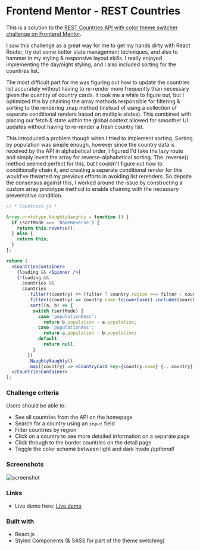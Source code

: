 # Frontend Mentor - REST Countries

This is a solution to the [REST Countries API with color theme switcher challenge on Frontend Mentor](https://www.frontendmentor.io/challenges/rest-countries-api-with-color-theme-switcher-5cacc469fec04111f7b848ca).

I saw this challenge as a great way for me to get my hands dirty with React Router, try out some better state management techniques, and also to hammer in my styling & responsive layout skills. I really enjoyed implementing the day/night styling, and I also included sorting for the countries list.

The most difficult part for me was figuring out how to update the countries list accurately without having to re-render more frequently than necessary given the quantity of country cards. It took me a while to figure out, but I optimized this by chaining the array methods responsible for filtering & sorting to the rendering .map method (instead of using a collection of seperate conditional renders based on multiple states). This combined with placing our fetch & state within the global context allowed for smoother UI updates without having to re-render a fresh country list.

This introduced a problem though when I tried to implement sorting. Sorting by population was simple enough, however since the country data is received by the API in alphabetical order, I figured I'd take the lazy route and simply invert the array for reverse-alphabetical sorting. The .reverse() method seemed perfect for this, but I couldn't figure out how to conditionally chain it, and creating a seperate conditional render for this would've thwarted my previous efforts in avoiding list rerenders. So depsite the consensus against this, I worked around the issue by constructing a custom array prototype method to enable chaining with the necessary preventative condition.

```jsx
// * Countries.js *

Array.prototype.NaughtyNaughty = function () {
  if (sortMode === 'NameReverse') {
    return this.reverse();
  } else {
    return this;
  }
};

return (
  <CountriesContainer>
    {loading && <Spinner />}
    {!loading &&
      countries &&
      countries
        .filter((country) => (filter ? country.region === filter : country))
        .filter((country) => country.name.toLowerCase().includes(search.toLowerCase()))
        .sort((a, b) => {
          switch (sortMode) {
            case 'populationDesc':
              return b.population - a.population;
            case 'populationAsc':
              return a.population - b.population;
            default:
              return null;
          }
        })
        .NaughtyNaughty()
        .map((country) => <CountryCard key={country.name} {...country} />)}
  </CountriesContainer>
);
```

### Challenge criteria

Users should be able to:

- See all countries from the API on the homepage
- Search for a country using an `input` field
- Filter countries by region
- Click on a country to see more detailed information on a separate page
- Click through to the border countries on the detail page
- Toggle the color scheme between light and dark mode _(optional)_

### Screenshots

![screenshot](./screenshots/Animation2.gif)

### Links

- Live demo here: [Live demo](https://your-live-site-url.com)

### Built with

- React.js
- Styled Components (& SASS for part of the theme switching)
